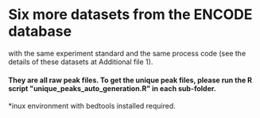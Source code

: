 # Six more datasets from the ENCODE database 
with the same experiment standard and the same process code (see the details of these datasets at Additional file 1).

#### They are all raw peak files. To get the unique peak files, please run the R script "unique_peaks_auto_generation.R" in each sub-folder.

*inux environment with bedtools installed required.
